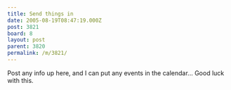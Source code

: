 ```yaml
---
title: Send things in
date: 2005-08-19T08:47:19.000Z
post: 3821
board: 8
layout: post
parent: 3820
permalink: /m/3821/
---
```

Post any info up here, and I can put any events in the calendar... Good luck with this.
